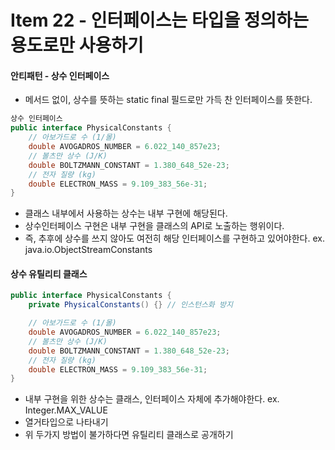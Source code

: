 # Item 22 - 인터페이스는 타입을 정의하는 용도로만 사용하기

#### 안티패턴 - 상수 인터페이스 
* 메서드 없이, 상수를 뜻하는 static final 필드로만 가득 찬 인터페이스를 뜻한다.

```java
상수 인터페이스
public interface PhysicalConstants {
    // 아보가드로 수 (1/몰)
    double AVOGADROS_NUMBER = 6.022_140_857e23;
    // 볼츠만 상수 (J/K)
    double BOLTZMANN_CONSTANT = 1.380_648_52e-23;
    // 전자 질량 (kg)
    double ELECTRON_MASS = 9.109_383_56e-31;
}
```
* 클래스 내부에서 사용하는 상수는 내부 구현에 해당된다.
* 상수인터페이스 구현은 내부 구현을 클래스의 API로 노출하는 행위이다.
* 즉, 추후에 상수를 쓰지 않아도 여전히 해당 인터페이스를 구현하고 있어야한다.
ex. java.io.ObjectStreamConstants

#### 상수 유틸리티 클래스

```java
public interface PhysicalConstants {
	private PhysicalConstants() {} // 인스턴스화 방지

    // 아보가드로 수 (1/몰)
    double AVOGADROS_NUMBER = 6.022_140_857e23;
    // 볼츠만 상수 (J/K)
    double BOLTZMANN_CONSTANT = 1.380_648_52e-23;
    // 전자 질량 (kg)
    double ELECTRON_MASS = 9.109_383_56e-31;
}

```
* 내부 구현을 위한 상수는 클래스, 인터페이스 자체에 추가해야한다.
	ex. Integer.MAX_VALUE
* 열거타입으로 나타내기
* 위 두가지 방법이 불가하다면 유틸리티 클래스로 공개하기



